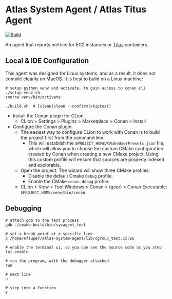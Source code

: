 # Atlas System Agent / Atlas Titus Agent

[![Build](https://github.com/Netflix-Skunkworks/atlas-system-agent/actions/workflows/build.yml/badge.svg)](https://github.com/Netflix-Skunkworks/atlas-system-agent/actions/workflows/build.yml)

An agent that reports metrics for EC2 instances or [Titus] containers.

[Titus]: https://github.com/Netflix/titus/

## Local & IDE Configuration

This agent was designed for Linux systems, and as a result, it does not compile cleanly on MacOS. It
is best to build on a Linux machine:

```shell
# setup python venv and activate, to gain access to conan cli
./setup-venv.sh
source venv/bin/activate

./build.sh  # [clean|clean --confirm|skiptest]
```

* Install the Conan plugin for CLion.
  * CLion > Settings > Plugins > Marketplace > Conan > Install
* Configure the Conan plugin.
  * The easiest way to configure CLion to work with Conan is to build the project first from the command line.
    * This will establish the `$PROJECT_HOME/CMakeUserPresets.json` file, which will allow you to choose the custom
    CMake configuration created by Conan when creating a new CMake project. Using this custom profile will ensure
    that sources are properly indexed and explorable.
  * Open the project. The wizard will show three CMake profiles.
    * Disable the default Cmake `Debug` profile.
    * Enable the CMake `conan-debug` profile.
  * CLion > View > Tool Windows > Conan > (gear) > Conan Executable: `$PROJECT_HOME/venv/bin/conan`

## Debugging

```
# attach gdb to the test process
gdb ./cmake-build/bin/sysagent_test

# set a break point at a specific line
b /home/nfsuper/atlas-system-agent/lib/cgroup_test.cc:86

# enable the terminal ui, so you can see the source code as you step
tui enable

# run the program, with the debugger attached
run

# next line
n

# step into a function
s 
```
